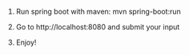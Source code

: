 1. Run spring boot with maven:
mvn spring-boot:run

2. Go to http://localhost:8080 and submit your input

3. Enjoy!
